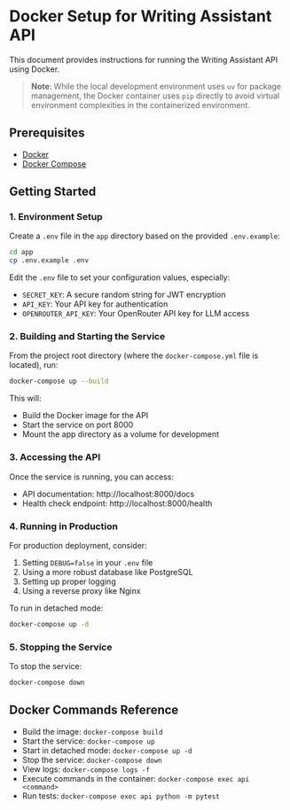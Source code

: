 # Docker Setup for Writing Assistant API

This document provides instructions for running the Writing Assistant API using Docker.

> **Note**: While the local development environment uses `uv` for package management, the Docker container uses `pip` directly to avoid virtual environment complexities in the containerized environment.

## Prerequisites

- [Docker](https://docs.docker.com/get-docker/)
- [Docker Compose](https://docs.docker.com/compose/install/)

## Getting Started

### 1. Environment Setup

Create a `.env` file in the `app` directory based on the provided `.env.example`:

```bash
cd app
cp .env.example .env
```

Edit the `.env` file to set your configuration values, especially:
- `SECRET_KEY`: A secure random string for JWT encryption
- `API_KEY`: Your API key for authentication
- `OPENROUTER_API_KEY`: Your OpenRouter API key for LLM access

### 2. Building and Starting the Service

From the project root directory (where the `docker-compose.yml` file is located), run:

```bash
docker-compose up --build
```

This will:
- Build the Docker image for the API
- Start the service on port 8000
- Mount the app directory as a volume for development

### 3. Accessing the API

Once the service is running, you can access:

- API documentation: http://localhost:8000/docs
- Health check endpoint: http://localhost:8000/health

### 4. Running in Production

For production deployment, consider:

1. Setting `DEBUG=false` in your `.env` file
2. Using a more robust database like PostgreSQL
3. Setting up proper logging
4. Using a reverse proxy like Nginx

To run in detached mode:

```bash
docker-compose up -d
```

### 5. Stopping the Service

To stop the service:

```bash
docker-compose down
```

## Docker Commands Reference

- Build the image: `docker-compose build`
- Start the service: `docker-compose up`
- Start in detached mode: `docker-compose up -d`
- Stop the service: `docker-compose down`
- View logs: `docker-compose logs -f`
- Execute commands in the container: `docker-compose exec api <command>`
- Run tests: `docker-compose exec api python -m pytest`
